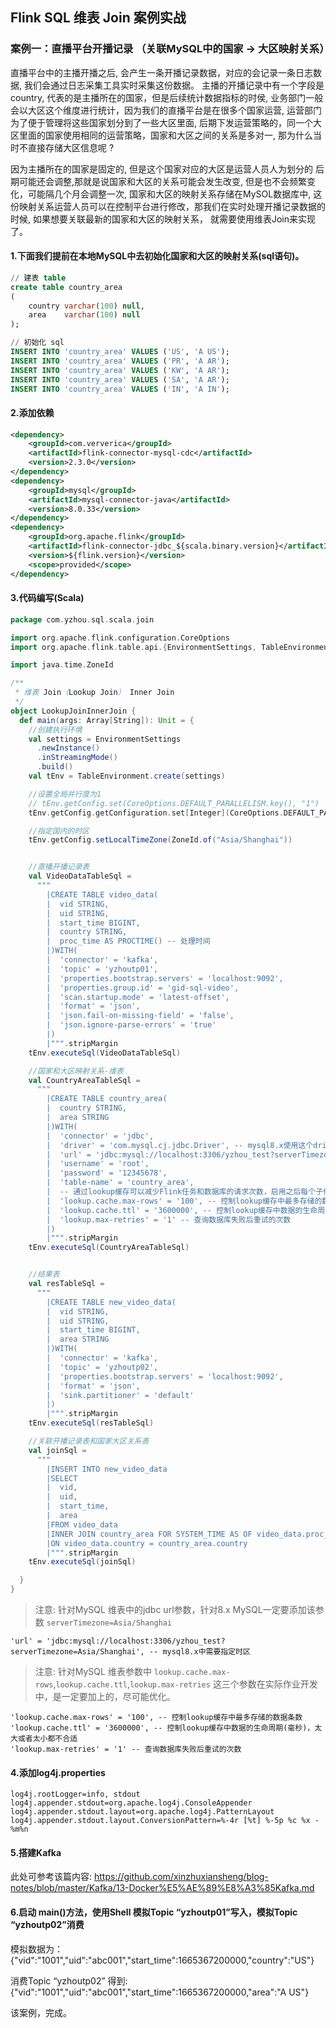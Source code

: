 ## Flink SQL 维表 Join 案例实战 

### 案例一：直播平台开播记录 （关联MySQL中的国家 -> 大区映射关系）  
直播平台中的主播开播之后, 会产生一条开播记录数据，对应的会记录一条日志数据, 我们会通过日志采集工具实时采集这份数据。 主播的开播记录中有一个字段是country, 代表的是主播所在的国家，但是后续统计数据指标的时侯, 业务部门一般会以大区这个维度进行统计，因为我们的直播平台是在很多个国家运营, 运营部门为了便于管理将这些国家划分到了一些大区里面, 后期下发运营策略的，同一个大区里面的国家使用相同的运营策略，国家和大区之间的关系是多对一, 那为什么当时不直接存储大区信息呢 ?      

因为主播所在的国家是固定的, 但是这个国家对应的大区是运营人员人为划分的 后期可能还会调整,那就是说国家和大区的关系可能会发生改变, 但是也不会频繁变化，可能隔几个月会调整一次, 国家和大区的映射关系存储在MySOL数据库中, 这份映射关系运营人员可以在控制平台进行修改，那我们在实时处理开播记录数据的时候, 如果想要关联最新的国家和大区的映射关系， 就需要使用维表Join来实现了。      

#### 1.下面我们提前在本地MySQL中去初始化国家和大区的映射关系(sql语句)。        

```sql  
// 建表 table
create table country_area
(
    country varchar(100) null,
    area    varchar(100) null
);

// 初始化 sql
INSERT INTO 'country_area' VALUES ('US', 'A US');
INSERT INTO 'country_area' VALUES ('PR', 'A AR');
INSERT INTO 'country_area' VALUES ('KW', 'A AR');
INSERT INTO 'country_area' VALUES ('SA', 'A AR');
INSERT INTO 'country_area' VALUES ('IN', 'A IN');   
```

#### 2.添加依赖
```xml
<dependency>
    <groupId>com.ververica</groupId>
    <artifactId>flink-connector-mysql-cdc</artifactId>
    <version>2.3.0</version>
</dependency>
<dependency>
    <groupId>mysql</groupId>
    <artifactId>mysql-connector-java</artifactId>
    <version>8.0.33</version>
</dependency>
<dependency>
    <groupId>org.apache.flink</groupId>
    <artifactId>flink-connector-jdbc_${scala.binary.version}</artifactId>
    <version>${flink.version}</version>
    <scope>provided</scope>
</dependency>
```

#### 3.代码编写(Scala)
```scala
package com.yzhou.sql.scala.join

import org.apache.flink.configuration.CoreOptions
import org.apache.flink.table.api.{EnvironmentSettings, TableEnvironment}

import java.time.ZoneId

/**
 * 维表 Join（Lookup Join） Inner Join
 */
object LookupJoinInnerJoin {
  def main(args: Array[String]): Unit = {
    //创建执行环境
    val settings = EnvironmentSettings
      .newInstance()
      .inStreamingMode()
      .build()
    val tEnv = TableEnvironment.create(settings)

    //设置全局并行度为1
    // tEnv.getConfig.set(CoreOptions.DEFAULT_PARALLELISM.key(), "1")
    tEnv.getConfig.getConfiguration.set[Integer](CoreOptions.DEFAULT_PARALLELISM, 1);

    //指定国内的时区
    tEnv.getConfig.setLocalTimeZone(ZoneId.of("Asia/Shanghai"))


    //直播开播记录表
    val VideoDataTableSql =
      """
        |CREATE TABLE video_data(
        |  vid STRING,
        |  uid STRING,
        |  start_time BIGINT,
        |  country STRING,
        |  proc_time AS PROCTIME() -- 处理时间
        |)WITH(
        |  'connector' = 'kafka',
        |  'topic' = 'yzhoutp01',
        |  'properties.bootstrap.servers' = 'localhost:9092',
        |  'properties.group.id' = 'gid-sql-video',
        |  'scan.startup.mode' = 'latest-offset',
        |  'format' = 'json',
        |  'json.fail-on-missing-field' = 'false',
        |  'json.ignore-parse-errors' = 'true'
        |)
        |""".stripMargin
    tEnv.executeSql(VideoDataTableSql)

    //国家和大区映射关系-维表
    val CountryAreaTableSql =
      """
        |CREATE TABLE country_area(
        |  country STRING,
        |  area STRING
        |)WITH(
        |  'connector' = 'jdbc',
        |  'driver' = 'com.mysql.cj.jdbc.Driver', -- mysql8.x使用这个driver class
        |  'url' = 'jdbc:mysql://localhost:3306/yzhou_test?serverTimezone=Asia/Shanghai', -- mysql8.x中需要指定时区
        |  'username' = 'root',
        |  'password' = '12345678',
        |  'table-name' = 'country_area',
        |  -- 通过lookup缓存可以减少Flink任务和数据库的请求次数，启用之后每个子任务中会保存一份缓存数据
        |  'lookup.cache.max-rows' = '100', -- 控制lookup缓存中最多存储的数据条数
        |  'lookup.cache.ttl' = '3600000', -- 控制lookup缓存中数据的生命周期(毫秒)，太大或者太小都不合适
        |  'lookup.max-retries' = '1' -- 查询数据库失败后重试的次数
        |)
        |""".stripMargin
    tEnv.executeSql(CountryAreaTableSql)


    //结果表
    val resTableSql =
      """
        |CREATE TABLE new_video_data(
        |  vid STRING,
        |  uid STRING,
        |  start_time BIGINT,
        |  area STRING
        |)WITH(
        |  'connector' = 'kafka',
        |  'topic' = 'yzhoutp02',
        |  'properties.bootstrap.servers' = 'localhost:9092',
        |  'format' = 'json',
        |  'sink.partitioner' = 'default'
        |)
        |""".stripMargin
    tEnv.executeSql(resTableSql)

    //关联开播记录表和国家大区关系表
    val joinSql =
      """
        |INSERT INTO new_video_data
        |SELECT
        |  vid,
        |  uid,
        |  start_time,
        |  area
        |FROM video_data
        |INNER JOIN country_area FOR SYSTEM_TIME AS OF video_data.proc_time
        |ON video_data.country = country_area.country
        |""".stripMargin
    tEnv.executeSql(joinSql)

  }
}
```

>注意: 针对MySQL 维表中的jdbc url参数，针对8.x MySQL一定要添加该参数 `serverTimezone=Asia/Shanghai`  

```shell
'url' = 'jdbc:mysql://localhost:3306/yzhou_test?serverTimezone=Asia/Shanghai', -- mysql8.x中需要指定时区
```

>注意: 针对MySQL 维表参数中 `lookup.cache.max-rows`,`lookup.cache.ttl`,`lookup.max-retries` 这三个参数在实际作业开发中，是一定要加上的，尽可能优化。            

```shell
'lookup.cache.max-rows' = '100', -- 控制lookup缓存中最多存储的数据条数
'lookup.cache.ttl' = '3600000', -- 控制lookup缓存中数据的生命周期(毫秒)，太大或者太小都不合适
'lookup.max-retries' = '1' -- 查询数据库失败后重试的次数
```

#### 4.添加log4j.properties
```shell
log4j.rootLogger=info, stdout
log4j.appender.stdout=org.apache.log4j.ConsoleAppender
log4j.appender.stdout.layout=org.apache.log4j.PatternLayout
log4j.appender.stdout.layout.ConversionPattern=%-4r [%t] %-5p %c %x - %m%n
```

#### 5.搭建Kafka 
此处可参考该篇内容:  https://github.com/xinzhuxiansheng/blog-notes/blob/master/Kafka/13-Docker%E5%AE%89%E8%A3%85Kafka.md  

#### 6.启动 main()方法，使用Shell 模拟Topic “yzhoutp01”写入，模拟Topic “yzhoutp02”消费   
模拟数据为： {"vid":"1001","uid":"abc001","start_time":1665367200000,"country":"US"}

消费Topic “yzhoutp02” 得到: 
{"vid":"1001","uid":"abc001","start_time":1665367200000,"area":"A US"}

该案例，完成。  

